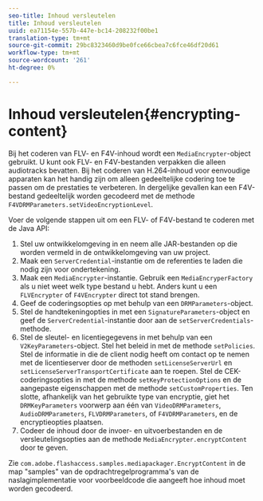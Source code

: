 ```yaml
---
seo-title: Inhoud versleutelen
title: Inhoud versleutelen
uuid: ea71154e-557b-447e-bc14-208232f00be1
translation-type: tm+mt
source-git-commit: 29bc8323460d9be0fce66cbea7c6fce46df20d61
workflow-type: tm+mt
source-wordcount: '261'
ht-degree: 0%

---
```



# Inhoud versleutelen{#encrypting-content}

Bij het coderen van FLV- en F4V-inhoud wordt een `MediaEncrypter`-object gebruikt. U kunt ook FLV- en F4V-bestanden verpakken die alleen audiotracks bevatten. Bij het coderen van H.264-inhoud voor eenvoudige apparaten kan het handig zijn om alleen gedeeltelijke codering toe te passen om de prestaties te verbeteren. In dergelijke gevallen kan een F4V-bestand gedeeltelijk worden gecodeerd met de methode `F4VDRMParameters.setVideoEncryptionLevel`.

Voer de volgende stappen uit om een FLV- of F4V-bestand te coderen met de Java API:

1. Stel uw ontwikkelomgeving in en neem alle JAR-bestanden op die worden vermeld in de ontwikkelomgeving van uw project.
1. Maak een `ServerCredential`-instantie om de referenties te laden die nodig zijn voor ondertekening.
1. Maak een `MediaEncrypter`-instantie. Gebruik een `MediaEncryperFactory` als u niet weet welk type bestand u hebt. Anders kunt u een `FLVEncrypter` of `F4VEncrypter` direct tot stand brengen.
1. Geef de coderingsopties op met behulp van een `DRMParameters`-object.
1. Stel de handtekeningopties in met een `SignatureParameters`-object en geef de `ServerCredential`-instantie door aan de `setServerCredentials`-methode.
1. Stel de sleutel- en licentiegegevens in met behulp van een `V2KeyParameters`-object. Stel het beleid in met de methode `setPolicies`. Stel de informatie in die de client nodig heeft om contact op te nemen met de licentieserver door de methoden `setLicenseServerUrl` en `setLicenseServerTransportCertificate` aan te roepen. Stel de CEK-coderingsopties in met de methode `setKeyProtectionOptions` en de aangepaste eigenschappen met de methode `setCustomProperties`. Ten slotte, afhankelijk van het gebruikte type van encryptie, giet het `DRMKeyParameters` voorwerp aan één van `VideoDRMParameters`, `AudioDRMParameters`, `FLVDRMParameters`, of `F4VDRMParameters`, en de encryptieopties plaatsen.
1. Codeer de inhoud door de invoer- en uitvoerbestanden en de versleutelingsopties aan de methode `MediaEncrypter.encryptContent` door te geven.

Zie `com.adobe.flashaccess.samples.mediapackager.EncryptContent` in de map &quot;samples&quot; van de opdrachtregelprogramma&#39;s van de naslagimplementatie voor voorbeeldcode die aangeeft hoe inhoud moet worden gecodeerd.
